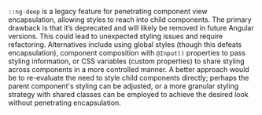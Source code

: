 `::ng-deep` is a legacy feature for penetrating component view encapsulation, allowing styles to reach into child components. The primary drawback is that it’s deprecated and will likely be removed in future Angular versions. This could lead to unexpected styling issues and require refactoring. Alternatives include using global styles (though this defeats encapsulation), component composition with `@Input()` properties to pass styling information, or CSS variables (custom properties) to share styling across components in a more controlled manner.  A better approach would be to re-evaluate the need to style child components directly; perhaps the parent component's styling can be adjusted, or a more granular styling strategy with shared classes can be employed to achieve the desired look without penetrating encapsulation.